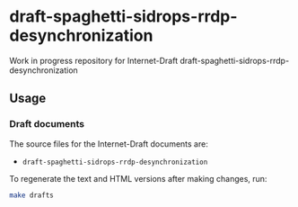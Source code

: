 # draft-spaghetti-sidrops-rrdp-desynchronization

Work in progress repository for Internet-Draft draft-spaghetti-sidrops-rrdp-desynchronization

## Usage

### Draft documents

The source files for the Internet-Draft documents are:

- `draft-spaghetti-sidrops-rrdp-desynchronization`

To regenerate the text and HTML versions after making changes, run:

``` sh
make drafts
```

